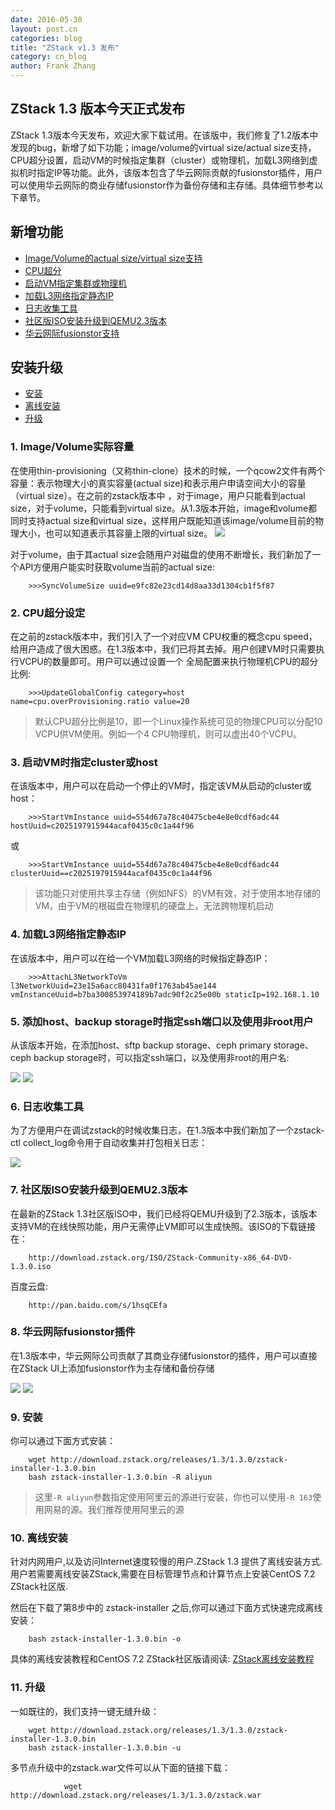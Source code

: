 ```yaml
---
date: 2016-05-30
layout: post.cn
categories: blog
title: "ZStack v1.3 发布"
category: cn_blog
author: Frank Zhang
---
```


## ZStack 1.3 版本今天正式发布
ZStack 1.3版本今天发布，欢迎大家下载试用。在该版中，我们修复了1.2版本中发现的bug，新增了如下功能；image/volume的virtual size/actual size支持，CPU超分设置，启动VM的时候指定集群（cluster）或物理机，加载L3网络到虚拟机时指定IP等功能。此外，该版本包含了华云网际贡献的fusionstor插件，用户可以使用华云网际的商业存储fusionstor作为备份存储和主存储。具体细节参考以下章节。

## 新增功能

* [Image/Volume的actual size/virtual size支持](#actualsize)
* [CPU超分](#cpu)
* [启动VM指定集群或物理机](#startvm)
* [加载L3网络指定静态IP](#staticip)
* [日志收集工具](#log)
* [社区版ISO安装升级到QEMU2.3版本](#qemu)
* [华云网际fusionstor支持](#fusionstor)

## 安装升级

* [安装](#install)
* [离线安装](#offlineinstall)
* [升级](#upgrade)

<h3 id="actualsize">1. Image/Volume实际容量 </h3>
在使用thin-provisioning（又称thin-clone）技术的时候，一个qcow2文件有两个容量：表示物理大小的真实容量(actual size)和表示用户申请空间大小的容量（virtual size）。在之前的zstack版本中 ，对于image，用户只能看到actual size，对于volume，只能看到virtual size。从1.3版本开始，image和volume都同时支持actual size和virtual size，这样用户既能知道该image/volume目前的物理大小，也可以知道表示其容量上限的virtual size。

<img src="/images/1.3/1.png" class="center-img img-responsive">

对于volume，由于其actual size会随用户对磁盘的使用不断增长，我们新加了一个API方便用户能实时获取volume当前的actual size:

		>>>SyncVolumeSize uuid=e9fc82e23cd14d8aa33d1304cb1f5f87

<h3 id="cpu">2. CPU超分设定</h3>

在之前的zstack版本中，我们引入了一个对应VM CPU权重的概念cpu speed，给用户造成了很大困惑。在1.3版本中，我们已将其去掉。用户创建VM时只需要执行VCPU的数量即可。用户可以通过设置一个 全局配置来执行物理机CPU的超分比例:

		>>>UpdateGlobalConfig category=host name=cpu.overProvisioning.ratio value=20

>默认CPU超分比例是10，即一个Linux操作系统可见的物理CPU可以分配10 VCPU供VM使用。例如一个4 CPU物理机，则可以虚出40个VCPU。

<h3 id="startvm">3. 启动VM时指定cluster或host</h3>

在该版本中，用户可以在启动一个停止的VM时，指定该VM从启动的cluster或host：

		>>>StartVmInstance uuid=554d67a78c40475cbe4e8e0cdf6adc44 hostUuid=c2025197915944acaf0435c0c1a44f96

或

		>>>StartVmInstance uuid=554d67a78c40475cbe4e8e0cdf6adc44 clusterUuid==c2025197915944acaf0435c0c1a44f96

>该功能只对使用共享主存储（例如NFS）的VM有效，对于使用本地存储的VM，由于VM的根磁盘在物理机的硬盘上，无法跨物理机启动

<h3 id="staticip">4. 加载L3网络指定静态IP</h3>

在该版本中，用户可以在给一个VM加载L3网络的时候指定静态IP：

		>>>AttachL3NetworkToVm l3NetworkUuid=23e15a6acc80431fa0f1763ab45ae144 vmInstanceUuid=b7ba300853974189b7adc90f2c25e00b staticIp=192.168.1.10

<h3 id="sshport">5. 添加host、backup storage时指定ssh端口以及使用非root用户</h3>

从该版本开始，在添加host、sftp backup storage、ceph primary storage、ceph backup storage时，可以指定ssh端口，以及使用非root的用户名:

<img src="/images/1.3/2.png" class="center-img img-responsive">
<img src="/images/1.3/3.png" class="center-img img-responsive">

<h3 id="log">6. 日志收集工具</h3>

为了方便用户在调试zstack的时候收集日志，在1.3版本中我们新加了一个zstack-ctl collect_log命令用于自动收集并打包相关日志：

<img src="/images/1.3/4.png" class="center-img img-responsive">

<h3 id="qemu">7. 社区版ISO安装升级到QEMU2.3版本</h3>

在最新的ZStack 1.3社区版ISO中，我们已经将QEMU升级到了2.3版本，该版本支持VM的在线快照功能，用户无需停止VM即可以生成快照。该ISO的下载链接在：

		http://download.zstack.org/ISO/ZStack-Community-x86_64-DVD-1.3.0.iso

百度云盘:

		http://pan.baidu.com/s/1hsqCEfa

<h3 id="fusionstor">8. 华云网际fusionstor插件</h3>

在1.3版本中，华云网际公司贡献了其商业存储fusionstor的插件，用户可以直接在ZStack UI上添加fusionstor作为主存储和备份存储

<img src="/images/1.3/5.png" class="center-img img-responsive">
<img src="/images/1.3/6.png" class="center-img img-responsive">

<h3 id="install">9. 安装</h3>

你可以通过下面方式安装：

        wget http://download.zstack.org/releases/1.3/1.3.0/zstack-installer-1.3.0.bin
        bash zstack-installer-1.3.0.bin -R aliyun

>这里`-R aliyun`参数指定使用阿里云的源进行安装，你也可以使用`-R 163`使用网易的源。我们推荐使用阿里云的源

<h3 id="offlineinstall">10. 离线安装</h3>

针对内网用户,以及访问Internet速度较慢的用户.ZStack 1.3 提供了离线安装方式.
用户若需要离线安装ZStack,需要在目标管理节点和计算节点上安装CentOS 7.2 ZStack社区版.

然后在下载了第8步中的 zstack-installer 之后,你可以通过下面方式快速完成离线安装：

        bash zstack-installer-1.3.0.bin -o

具体的离线安装教程和CentOS 7.2 ZStack社区版请阅读: [ZStack离线安装教程](./offline-install-zstack-from-custom-iso.html)

<h3 id="upgrade">11. 升级 </h3>

一如既往的，我们支持一键无缝升级：

        wget http://download.zstack.org/releases/1.3/1.3.0/zstack-installer-1.3.0.bin
        bash zstack-installer-1.3.0.bin -u

多节点升级中的zstack.war文件可以从下面的链接下载：

				wget http://download.zstack.org/releases/1.3/1.3.0/zstack.war

